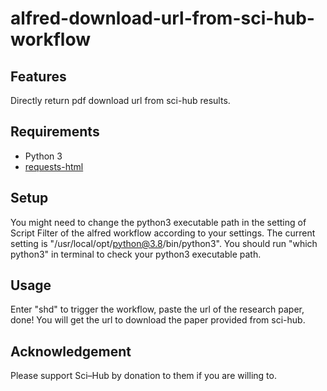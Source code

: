 # alfred-download-url-from-sci-hub-workflow

## Features

Directly return pdf download url from sci-hub results.

## Requirements

- Python 3
- [requests-html](https://github.com/psf/requests-html.git)

## Setup

You might need to change the python3 executable path in the setting of Script Filter of the alfred workflow according to your settings.
The current setting is "/usr/local/opt/python@3.8/bin/python3". You should run "which python3" in terminal to check your python3 executable path.

## Usage

Enter "shd" to trigger the workflow, paste the url of the research paper, done! You will get the url to download the paper provided from sci-hub.

## Acknowledgement

Please support Sci–Hub by donation to them if you are willing to.

